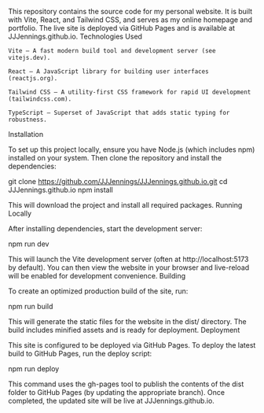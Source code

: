 This repository contains the source code for my personal website. It is built with Vite, React, and Tailwind CSS, and serves as my online homepage and portfolio. The live site is deployed via GitHub Pages and is available at JJJennings.github.io.
Technologies Used

    Vite – A fast modern build tool and development server (see vitejs.dev).

    React – A JavaScript library for building user interfaces (reactjs.org).

    Tailwind CSS – A utility-first CSS framework for rapid UI development (tailwindcss.com).

    TypeScript – Superset of JavaScript that adds static typing for robustness.

Installation

To set up this project locally, ensure you have Node.js (which includes npm) installed on your system. Then clone the repository and install the dependencies:

git clone https://github.com/JJJennings/JJJennings.github.io.git
cd JJJennings.github.io
npm install

This will download the project and install all required packages.
Running Locally

After installing dependencies, start the development server:

npm run dev

This will launch the Vite development server (often at http://localhost:5173 by default). You can then view the website in your browser and live-reload will be enabled for development convenience.
Building

To create an optimized production build of the site, run:

npm run build

This will generate the static files for the website in the dist/ directory. The build includes minified assets and is ready for deployment.
Deployment

This site is configured to be deployed via GitHub Pages. To deploy the latest build to GitHub Pages, run the deploy script:

npm run deploy

This command uses the gh-pages tool to publish the contents of the dist folder to GitHub Pages (by updating the appropriate branch). Once completed, the updated site will be live at JJJennings.github.io.
